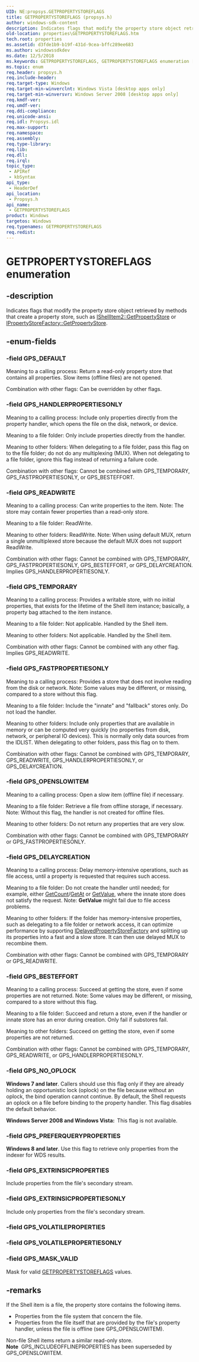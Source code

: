 ```yaml
---
UID: NE:propsys.GETPROPERTYSTOREFLAGS
title: GETPROPERTYSTOREFLAGS (propsys.h)
author: windows-sdk-content
description: Indicates flags that modify the property store object retrieved by methods that create a property store, such as IShellItem2::GetPropertyStore or IPropertyStoreFactory::GetPropertyStore.
old-location: properties\GETPROPERTYSTOREFLAGS.htm
tech.root: properties
ms.assetid: d3fde1b9-b19f-431d-9cea-bffc289ee683
ms.author: windowssdkdev
ms.date: 12/5/2018
ms.keywords: GETPROPERTYSTOREFLAGS, GETPROPERTYSTOREFLAGS enumeration [Windows Properties], GPS_BESTEFFORT, GPS_DEFAULT, GPS_DELAYCREATION, GPS_EXTRINSICPROPERTIES, GPS_EXTRINSICPROPERTIESONLY, GPS_FASTPROPERTIESONLY, GPS_HANDLERPROPERTIESONLY, GPS_MASK_VALID, GPS_NO_OPLOCK, GPS_OPENSLOWITEM, GPS_PREFERQUERYPROPERTIES, GPS_READWRITE, GPS_TEMPORARY, _shell_GETPROPERTYSTOREFLAGS, properties.GETPROPERTYSTOREFLAGS, propsys/GETPROPERTYSTOREFLAGS, propsys/GPS_BESTEFFORT, propsys/GPS_DEFAULT, propsys/GPS_DELAYCREATION, propsys/GPS_EXTRINSICPROPERTIES, propsys/GPS_EXTRINSICPROPERTIESONLY, propsys/GPS_FASTPROPERTIESONLY, propsys/GPS_HANDLERPROPERTIESONLY, propsys/GPS_MASK_VALID, propsys/GPS_NO_OPLOCK, propsys/GPS_OPENSLOWITEM, propsys/GPS_PREFERQUERYPROPERTIES, propsys/GPS_READWRITE, propsys/GPS_TEMPORARY, shell.GETPROPERTYSTOREFLAGS
ms.topic: enum
req.header: propsys.h
req.include-header: 
req.target-type: Windows
req.target-min-winverclnt: Windows Vista [desktop apps only]
req.target-min-winversvr: Windows Server 2008 [desktop apps only]
req.kmdf-ver: 
req.umdf-ver: 
req.ddi-compliance: 
req.unicode-ansi: 
req.idl: Propsys.idl
req.max-support: 
req.namespace: 
req.assembly: 
req.type-library: 
req.lib: 
req.dll: 
req.irql: 
topic_type:
 - APIRef
 - kbSyntax
api_type:
 - HeaderDef
api_location:
 - Propsys.h
api_name:
 - GETPROPERTYSTOREFLAGS
product: Windows
targetos: Windows
req.typenames: GETPROPERTYSTOREFLAGS
req.redist: 
---
```


# GETPROPERTYSTOREFLAGS enumeration


## -description


Indicates flags that modify the property store object retrieved by methods that create a property store, such as <a href="https://msdn.microsoft.com/706b2551-a9b0-4368-babb-e54cea6d297e">IShellItem2::GetPropertyStore</a> or <a href="https://msdn.microsoft.com/library/Bb761447(v=VS.85).aspx">IPropertyStoreFactory::GetPropertyStore</a>.


## -enum-fields




### -field GPS_DEFAULT

Meaning to a calling process: Return a read-only property store that contains all properties. Slow items (offline files) are not opened. 
			    
                

Combination with other flags: Can be overridden by other flags.


### -field GPS_HANDLERPROPERTIESONLY

Meaning to a calling process: Include only properties directly from the property handler, which opens the file on the disk, network, or device. 

			    

Meaning to a file folder: Only include properties directly from the handler.

Meaning to other folders: When delegating to a file folder, pass this flag on to the file folder; do not do any multiplexing (MUX). When not delegating to a file folder, ignore this flag instead of returning a failure code.

Combination with other flags: Cannot be combined with GPS_TEMPORARY, GPS_FASTPROPERTIESONLY, or GPS_BESTEFFORT.


### -field GPS_READWRITE

Meaning to a calling process: Can write properties to the item. Note: The store may contain fewer properties than a read-only store.
			
                

Meaning to a file folder: ReadWrite.

Meaning to other folders: ReadWrite. Note: When using default MUX, return a single unmultiplexed store because the default MUX does not support ReadWrite.

Combination with other flags: Cannot be combined with GPS_TEMPORARY, GPS_FASTPROPERTIESONLY, GPS_BESTEFFORT, or GPS_DELAYCREATION. Implies GPS_HANDLERPROPERTIESONLY.


### -field GPS_TEMPORARY

Meaning to a calling process: Provides a writable store, with no initial properties, that exists for the lifetime of the Shell item instance; basically, a property bag attached to the item instance.
			
                

Meaning to a file folder: Not applicable. Handled by the Shell item.

Meaning to other folders: Not applicable. Handled by the Shell item.

Combination with other flags: Cannot be combined with any other flag. Implies GPS_READWRITE.


### -field GPS_FASTPROPERTIESONLY

Meaning to a calling process: Provides a store that does not involve reading from the disk or network. Note: Some values may be different, or missing, compared to a store without this flag.
			
                

Meaning to a file folder: Include the "innate" and "fallback" stores only. Do not load the handler.

Meaning to other folders: Include only properties that are available in memory or can be computed very quickly (no properties from disk, network, or peripheral IO devices). This is normally only data sources from the IDLIST. When delegating to other folders, pass this flag on to them.

Combination with other flags: Cannot be combined with GPS_TEMPORARY, GPS_READWRITE, GPS_HANDLERPROPERTIESONLY, or GPS_DELAYCREATION.


### -field GPS_OPENSLOWITEM

Meaning to a calling process: Open a slow item (offline file) if necessary.
			    
                

Meaning to a file folder: Retrieve a file from offline storage, if necessary. Note: Without this flag, the handler is not created for offline files.

Meaning to other folders: Do not return any properties that are very slow.

Combination with other flags: Cannot be combined with GPS_TEMPORARY or GPS_FASTPROPERTIESONLY.


### -field GPS_DELAYCREATION

Meaning to a calling process: Delay memory-intensive operations, such as file access, until a property is requested that requires such access.
			    
                

Meaning to a file folder: Do not create the handler until needed; for example, either <a href="https://msdn.microsoft.com/en-us/library/ms535454(v=VS.85).aspx">GetCount</a>/<a href="https://msdn.microsoft.com/en-us/library/Dd372028(v=VS.85).aspx">GetAt</a> or <a href="https://msdn.microsoft.com/en-us/library/ms536253(v=VS.85).aspx">GetValue</a>, where the innate store does not satisfy the request. Note: <b>GetValue</b> might fail due to file access problems.

Meaning to other folders: If the folder has memory-intensive properties, such as delegating to a file folder or network access, it can optimize performance by supporting <a href="https://msdn.microsoft.com/855c9f10-9f40-4c60-a669-551fa51133f5">IDelayedPropertyStoreFactory</a> and splitting up its properties into a fast and a slow store. It can then use delayed MUX to recombine them.

Combination with other flags: Cannot be combined with GPS_TEMPORARY or GPS_READWRITE.


### -field GPS_BESTEFFORT

Meaning to a calling process: Succeed at getting the store, even if some properties are not returned. Note: Some values may be different, or missing, compared to a store without this flag.
			    
                

Meaning to a file folder: Succeed and return a store, even if the handler or innate store has an error during creation. Only fail if substores fail.

Meaning to other folders: Succeed on getting the store, even if some properties are not returned.

Combination with other flags: Cannot be combined with GPS_TEMPORARY, GPS_READWRITE, or GPS_HANDLERPROPERTIESONLY.


### -field GPS_NO_OPLOCK

<b>Windows 7 and later</b>. Callers should use this flag only if they are already holding an opportunistic lock (oplock) on the file because without an oplock, the bind operation cannot continue. By default, the Shell requests an oplock on a file before binding to the property handler. This flag disables the default behavior. 

<b>Windows Server 2008 and Windows Vista:  </b>This flag is not available.


### -field GPS_PREFERQUERYPROPERTIES

<b>Windows 8 and later</b>. Use this flag to retrieve only properties from the indexer for WDS results.


### -field GPS_EXTRINSICPROPERTIES

Include properties from the file's secondary stream.


### -field GPS_EXTRINSICPROPERTIESONLY

Include only properties from the file's secondary stream.


### -field GPS_VOLATILEPROPERTIES


### -field GPS_VOLATILEPROPERTIESONLY


### -field GPS_MASK_VALID

Mask for valid <a href="https://msdn.microsoft.com/en-us/library/Bb762582(v=VS.85).aspx">GETPROPERTYSTOREFLAGS</a> values.


## -remarks



If the Shell item is a file, the property store contains the following items. 
                
                

<ul>
<li>Properties from the file system that concern the file.</li>
<li>Properties from the file itself that are provided by the file's property handler, unless the file is offline (see GPS_OPENSLOWITEM).</li>
</ul>
Non-file Shell items return a similar read-only store.

<div class="alert"><b>Note</b>  GPS_INCLUDEOFFLINEPROPERTIES has been superseded by GPS_OPENSLOWITEM.</div>
<div> </div>


